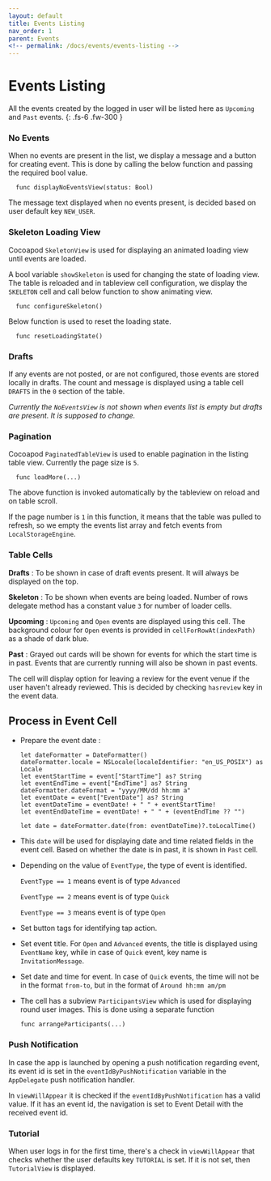 ```yaml
---
layout: default
title: Events Listing
nav_order: 1
parent: Events
<!-- permalink: /docs/events/events-listing -->
---
```


# Events Listing

All the events created by the logged in user will be listed here as `Upcoming` and `Past` events.
{: .fs-6 .fw-300 }

### No Events

When no events are present in the list, we display a message and a button for creating event. This is done by calling the below function and passing the required bool value.

      func displayNoEventsView(status: Bool)

The message text displayed when no events present, is decided based on user default key `NEW_USER`.       

### Skeleton Loading View

Cocoapod `SkeletonView` is used for displaying an animated loading view until events are loaded.

A bool variable `showSkeleton` is used for changing the state of loading view. The table is reloaded and in tableview cell configuration, we display the `SKELETON` cell and call below function to show animating view.

      func configureSkeleton()

Below function is used to reset the loading state.

      func resetLoadingState()


### Drafts

If any events are not posted, or are not configured, those events are stored locally in drafts. The count and message is displayed using a table cell `DRAFTS` in the `0` section of the table.

*Currently the `NoEventsView` is not shown when events list is empty but drafts are present. It is supposed to change.*


### Pagination

Cocoapod `PaginatedTableView` is used to enable pagination in the listing table view. Currently the page size is `5`.

      func loadMore(...)

The above function is invoked automatically by the tableview on reload and on table scroll.

If the page number is `1` in this function, it means that the table was pulled to refresh, so we empty the events list array and fetch events from `LocalStorageEngine`.


### Table Cells

**Drafts** : To be shown in case of draft events present. It will always be displayed on the top.

**Skeleton** : To be shown when events are being loaded. Number of rows delegate method has a constant value `3` for number of loader cells.

**Upcoming** : `Upcoming` and `Open` events are displayed using this cell. The background colour for `Open` events is provided in `cellForRowAt(indexPath)` as a shade of dark blue.

**Past** : Grayed out cards will be shown for events for which the start time is in past. Events that are currently running will also be shown in past events.

The cell will display option for leaving a review for the event venue if the user haven't already reviewed. This is decided by checking `hasreview` key in the event data.

## Process in Event Cell

* Prepare the event date :

      let dateFormatter = DateFormatter()
      dateFormatter.locale = NSLocale(localeIdentifier: "en_US_POSIX") as Locale
      let eventStartTime = event["StartTime"] as? String
      let eventEndTime = event["EndTime"] as? String
      dateFormatter.dateFormat = "yyyy/MM/dd hh:mm a"
      let eventDate = event["EventDate"] as? String
      let eventDateTime = eventDate! + " " + eventStartTime!
      let eventEndDateTime = eventDate! + " " + (eventEndTime ?? "")

      let date = dateFormatter.date(from: eventDateTime)?.toLocalTime()

* This `date` will be used for displaying date and time related fields in the event cell. Based on whether the date is in past, it is shown in `Past` cell.

* Depending on the value of `EventType`, the type of event is identified.

  `EventType == 1` means event is of type `Advanced`

  `EventType == 2` means event is of type `Quick`

  `EventType == 3` means event is of type `Open`

* Set button tags for identifying tap action.

* Set event title. For `Open` and `Advanced` events, the title is displayed using `EventName` key, while in case of `Quick` event, key name is `InvitationMessage`.

* Set date and time for event. In case of `Quick` events, the time will not be in the format `from-to`, but in the format of `Around hh:mm am/pm`

* The cell has a subview `ParticipantsView` which is used for displaying round user images. This is done using a separate function

      func arrangeParticipants(...)


### Push Notification

In case the app is launched by opening a push notification regarding event, its event id is set in the `eventIdByPushNotification` variable in the `AppDelegate` push notification handler.

In `viewWillAppear` it is checked if the `eventIdByPushNotification` has a valid value. If it has an event id, the navigation is set to Event Detail with the received event id.


### Tutorial

When user logs in for the first time, there's a check in `viewWillAppear` that checks whether the user defaults key `TUTORIAL` is set. If it is not set, then `TutorialView` is displayed. 

